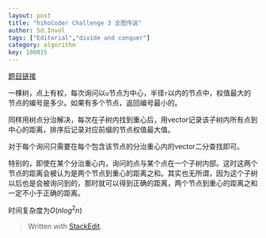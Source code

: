 ```yaml
---
layout: post
title: "hihoCoder Challenge 3 全图传送"
author: Sd.Invol
tags: ["Editorial","divide and conquer"]
category: algorithm
key: 100015
---
```


[题目链接](http://hihocoder.com/problemset/problem/1065)

一棵树，点上有权，每次询问以`u`节点为中心，半径`r`以内的节点中，权值最大的节点的编号是多少。如果有多个节点，返回编号最小的。

同样用树点分治解决，每次在子树内找到重心后，用vector记录该子树内所有点到中心的距离，排序后记录对应前缀的节点权值最大值。

对于每个询问只需要在每个包含该节点的分治重心内的vector二分查找即可。

特别的，即使在某个分治重心内，询问的点与某个点在一个子树内部。这时这两个节点的距离会被认为是两个节点到重心的距离之和。其实也无所谓，因为这个子树以后也是会被询问到的，那时就可以得到正确的距离，两个节点到重心的距离之和一定不小于正确的距离。

时间复杂度为$O(nlog^2n)$

> Written with [StackEdit](https://stackedit.io/).
